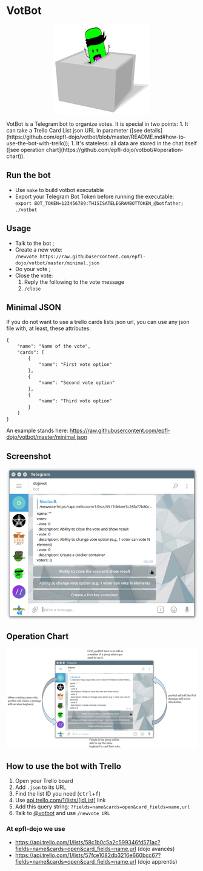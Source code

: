 # VotBot
<p align="center">
  <img src="./logo.png" alt="VotBot Logo" />
</p>
VotBot is a Telegram bot to organize votes. It is special in two points:
  1. It can take a Trello Card List json URL in parameter ([see details](https://github.com/epfl-dojo/votbot/blob/master/README.md#how-to-use-the-bot-with-trello));
  1. It's stateless: all data are stored in the chat itself ([see operation chart](https://github.com/epfl-dojo/votbot/#operation-chart)).


## Run the bot
  * Use `make` to build votbot executable
  * Export your Telegram Bot Token before running the executable:  
    `export BOT_TOKEN=123456789:THISISATELEGRAMBOTTOKEN_@botfather; ./votbot`


## Usage
  * Talk to the bot ;
  * Create a new vote:  
    `/newvote https://raw.githubusercontent.com/epfl-dojo/votbot/master/minimal.json`
  * Do your vote ;
  * Close the vote:
    1. Reply the following to the vote message
    1. `/close`


## Minimal JSON
If you do not want to use a trello cards lists json url, you can use any json
file with, at least, these attributes:

```
{
    "name": "Name of the vote",
    "cards": [
        {
            "name": "First vote option"
        },
        {
            "name": "Second vote option"
        },
        {
            "name": "Third vote option"
        }
    ]
}
```

An example stands here: https://raw.githubusercontent.com/epfl-dojo/votbot/master/minimal.json


## Screenshot
![Screenshot](./screenshot.png)


## Operation Chart
![Operation Chart](./operation_votbot.png)


## How to use the bot with Trello
  1. Open your Trello board
  1. Add `.json` to its URL
  1. Find the list ID you need (<kbd>ctrl</kbd>+<kbd>f</kbd>)
  1. Use [api.trello.com/1/lists/[idList]](https://developers.trello.com/advanced-reference/list#get-1-lists-idlist)
link
  1. Add this query string: `?fields=name&cards=open&card_fields=name,url`
  1. Talk to [@votbot](https://t.me/votbot) and use `/newvote URL`

### At epfl-dojo we use
  * https://api.trello.com/1/lists/58c1b0c5a2c599346fd571ac?fields=name&cards=open&card_fields=name,url (dojo avancés)
  * https://api.trello.com/1/lists/57fce1082db3216e660bcc67?fields=name&cards=open&card_fields=name,url (dojo apprentis)
